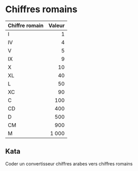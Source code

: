 # Chiffres romains
| Chiffre romain | Valeur |
|---|---:|
| I | 1 |
| IV | 4 |
| V | 5 |
| IX | 9 |
| X	| 10 |
| XL | 40 |
| L	| 50 |
| XC | 90 |
| C	| 100 |
| CD | 400 |
| D	| 500 |
| CM | 900 |
| M	| 1 000 |

## Kata
Coder un convertisseur chiffres arabes vers chiffres romains